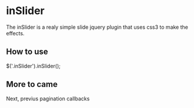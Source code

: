 # inSlider

The inSlider is a realy simple slide jquery plugin that uses css3 to make the effects.

## How to use

$('.inSlider').inSlider();

## More to came
Next, previus pagination
callbacks
